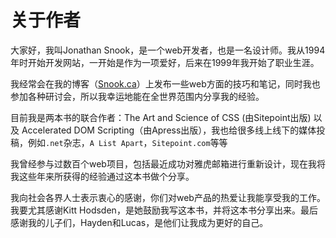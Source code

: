 # 关于作者

大家好，我叫Jonathan Snook，是一个web开发者，也是一名设计师。我从1994年时开始开发网站，一开始是作为一项爱好，后来在1999年我开始了职业生涯。

我经常会在我的博客（[Snook.ca](http://snook.ca/)）上发布一些web方面的技巧和笔记，同时我也参加各种研讨会，所以我幸运地能在全世界范围内分享我的经验。

目前我是两本书的联合作者：The Art and Science of CSS \(由Sitepoint出版\) 以及 Accelerated DOM Scripting（由Apress出版），我也给很多线上线下的媒体投稿，例如`.net`杂志，`A List Apart`，`Sitepoint.com`等等

我曾经参与过数百个web项目，包括最近成功对雅虎邮箱进行重新设计，现在我将我这些年来所获得的经验通过这本书做个分享。

我向社会各界人士表示衷心的感谢，你们对web产品的热爱让我能享受我的工作。我要尤其感谢Kitt Hodsden，是她鼓励我写这本书，并将这本书分享出来。最后感谢我的儿子们，Hayden和Lucas，是他们让我成为更好的自己。


